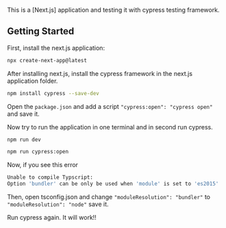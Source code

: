 This is a [Next.js] application and testing it with cypress testing framework.

## Getting Started

First, install the next.js application:

```bash
npx create-next-app@latest
```

After installing next.js, install the cypress framework in the next.js application folder.

```bash
npm install cypress --save-dev
```

Open the `package.json` and add a script `"cypress:open": "cypress open"` and save it.

Now try to run the application in one terminal and in second run cypress.

```bash
npm run dev
```

```bash
npm run cypress:open
```

Now, if you see this error

```bash
Unable to compile Typscript:
Option 'bundler' can be only be used when 'module' is set to 'es2015'
```

Then, open tsconfig.json and change `"moduleResolution": "bundler"` to `"moduleResolution": "node"` save it.

Run cypress again. It will work!!
